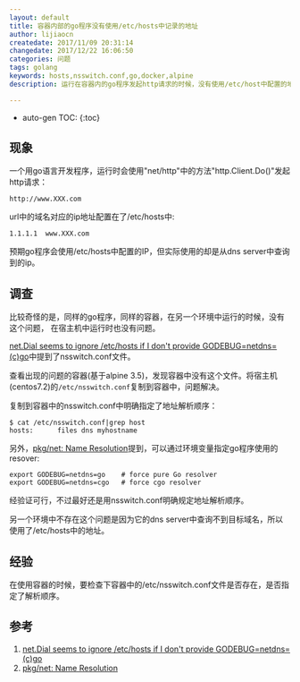 ```yaml
---
layout: default
title: 容器内部的go程序没有使用/etc/hosts中记录的地址
author: lijiaocn
createdate: 2017/11/09 20:31:14
changedate: 2017/12/22 16:06:50
categories: 问题
tags: golang
keywords: hosts,nsswitch.conf,go,docker,alpine
description: 运行在容器内的go程序发起http请求的时候，没有使用/etc/host中配置的地址

---
```


* auto-gen TOC:
{:toc}

## 现象

一个用go语言开发程序，运行时会使用"net/http"中的方法"http.Client.Do()"发起http请求：

	http://www.XXX.com

url中的域名对应的ip地址配置在了/etc/hosts中:

	1.1.1.1  www.XXX.com

预期go程序会使用/etc/hosts中配置的IP，但实际使用的却是从dns server中查询到的ip。

## 调查

比较奇怪的是，同样的go程序，同样的容器，在另一个环境中运行的时候，没有这个问题，
在宿主机中运行时也没有问题。

[net.Dial seems to ignore /etc/hosts if I don't provide GODEBUG=netdns=(c)go][1]中提到了nsswitch.conf文件。

查看出现的问题的容器(基于alpine 3.5)，发现容器中没有这个文件。将宿主机(centos7.2)的`/etc/nsswitch.conf`复制到容器中，问题解决。

复制到容器中的nsswitch.conf中明确指定了地址解析顺序：

	$ cat /etc/nsswitch.conf|grep host
	hosts:      files dns myhostname

另外，[pkg/net: Name Resolution][2]提到，可以通过环境变量指定go程序使用的resover:

	export GODEBUG=netdns=go    # force pure Go resolver
	export GODEBUG=netdns=cgo   # force cgo resolver

经验证可行，不过最好还是用nsswitch.conf明确规定地址解析顺序。

另一个环境中不存在这个问题是因为它的dns server中查询不到目标域名，所以使用了/etc/hosts中的地址。

## 经验

在使用容器的时候，要检查下容器中的/etc/nsswitch.conf文件是否存在，是否指定了解析顺序。

## 参考

1. [net.Dial seems to ignore /etc/hosts if I don't provide GODEBUG=netdns=(c)go][1]
2. [pkg/net: Name Resolution][2]

[1]: https://groups.google.com/forum/#!topic/golang-nuts/G-faJ0bthz0  "net.Dial seems to ignore /etc/hosts if I don't provide GODEBUG=netdns=(c)go" 
[2]: https://golang.org//pkg/net/#hdr-Name_Resolution "pkg/net: Name Resolution" 
